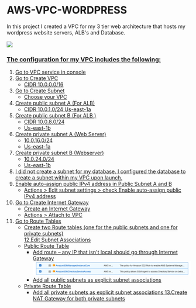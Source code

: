 # AWS-VPC-WORDPRESS
In this project I created a VPC for my 3 tier web architecture that hosts my wordpress website servers, ALB's and Database.

 </a>
<a href="https://github.com/jazminchannel/AWS-WordPress-Website">
  <img align="center" src="https://github-readme-stats-git-masterrstaa-rickstaa.vercel.app/api/pin?username=jazminchannel&repo=AWS-WordPress-Website&title_color=ffffff&icon_color=00ba9d&text_color=ffffff&bg_color=001837&hide_border=true" />  

### The configuration for my VPC includes the following:

1. Go to VPC service in console
2. Go to Create VPC 
    - CIDR 10.0.0.0/16 
3. Go to Create Subnet 
    - Choose your VPC
4. Create public subnet A (For ALB) 
    - CIDR 10.0.1.0/24 
    Us-east-1a 
5. Create public subnet B (For ALB ) 
    - CIDR 10.0.8.0/24 
    - Us-east-1b 
6. Create private subnet A (Web Server) 
    - 10.0.16.0/24 
    - Us-east-1a 
7. Create private subnet B (Webserver) 
    - 10.0.24.0/24 
    - Us-east-1b 
8. I did not create a subnet for my database. I configured the database to create a subnet within my VPC upon launch.
9. Enable auto-assign public IPv4 address in Public Subnet A and B 
    - Actions > Edit subnet settings > check Enable auto-assign public IPv4 address 
10. Go to Create Internet Gateway 
    - Create an Internet Gateway 
    - Actions > Attach to VPC 
11. Go to Route Tables 
    - Create two Route tables (one for the public subnets and one for private subnets)  
12.Edit Subnet Associations 
    - Public Route Table 
      * Add route – any IP that isn't local should go through Internet Gateway 
      ![ebsapp](https://github.com/jazminchannel/images/blob/main/GetImage.png)
      * Add all public subnets as explicit subnet associations 
    - Private Route Table 
      * Add all private subnets as explicit subnet associations
 13.Create NAT Gateway for both private subnets
     
      
